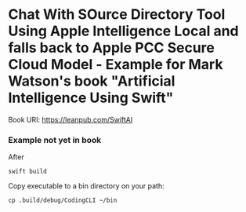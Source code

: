 # Chat With SOurce Directory Tool Using Apple Intelligence Local and falls back to Apple PCC Secure Cloud Model - Example for Mark Watson's book "Artificial Intelligence Using Swift"

Book URI: https://leanpub.com/SwiftAI

### Example not yet in book

After

    swift build

Copy executable to a bin directory on your path:

    cp .build/debug/CodingCLI ~/bin
